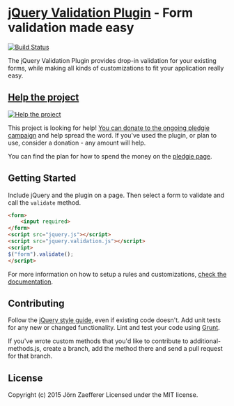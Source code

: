 [jQuery Validation Plugin](http://bassistance.de/jquery-plugins/jquery-plugin-validation/) - Form validation made easy
================================

[![Build Status](https://secure.travis-ci.org/jzaefferer/jquery-validation.png)](http://travis-ci.org/jzaefferer/jquery-validation)

The jQuery Validation Plugin provides drop-in validation for your existing forms, while making all kinds of customizations to fit your application really easy.

## [Help the project](http://pledgie.com/campaigns/18159)

[![Help the project](http://www.pledgie.com/campaigns/18159.png?skin_name=chrome)](http://pledgie.com/campaigns/18159)

This project is looking for help! [You can donate to the ongoing pledgie campaign](http://pledgie.com/campaigns/18159)
and help spread the word. If you've used the plugin, or plan to use, consider a donation - any amount will help.

You can find the plan for how to spend the money on the [pledgie page](http://pledgie.com/campaigns/18159).

## Getting Started

Include jQuery and the plugin on a page. Then select a form to validate and call the `validate` method.

```html
<form>
	<input required>
</form>
<script src="jquery.js"></script>
<script src="jquery.validation.js"></script>
<script>
$("form").validate();
</script>
```

For more information on how to setup a rules and customizations, [check the documentation](http://docs.jquery.com/Plugins/Validation).

## Contributing
Follow the [jQuery style guide](http://contribute.jquery.com/style-guides/js), even if existing code doesn't. Add unit tests for any new or changed functionality. Lint and test your code using [Grunt](http://gruntjs.com/).

If you've wrote custom methods that you'd like to contribute to additional-methods.js, create a branch, add the method there and send a pull request for that branch.

## License
Copyright (c) 2015 Jörn Zaefferer
Licensed under the MIT license.
